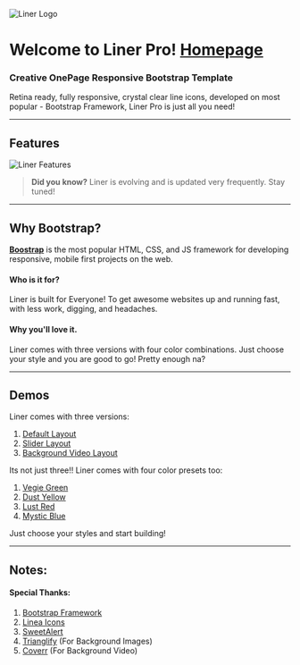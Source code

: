 ![Liner Logo](https://liner.faizansaiyed.ml/images/liner-logo.png "Liner Logo")

Welcome to Liner Pro! [Homepage](https://liner.faizansaiyed.ml)
===================
### Creative OnePage Responsive Bootstrap Template ###

Retina ready, fully responsive, crystal clear line icons, developed on most popular - Bootstrap Framework, Liner Pro is just all you need!

----------


Features
-------------

![Liner Features](https://liner.faizansaiyed.ml/images/liner-features.png "Liner Feataures")

> **Did you know?** Liner is evolving and is updated very frequently. Stay tuned!


----------


Why Bootstrap?
-------------------

**[Boostrap](https://getbootstrap.com/)** is the most popular HTML, CSS, and JS framework for developing responsive, mobile first projects on the web.

#### <i class="icon-refresh"></i> Who is it for?

Liner is built for Everyone! To get awesome websites up and running fast, with less work, digging, and headaches.

#### <i class="icon-refresh"></i> Why you'll love it.

Liner comes with three versions with four color combinations. Just choose your style and you are good to go! Pretty enough na?

----------


Demos
-------------

Liner comes with three versions:
 1. [Default Layout](https://www.faizansaiyed.ml/liner/demo/index.html)
 2. [Slider Layout](https://www.faizansaiyed.ml/liner/demo/index-slider.html)
 3. [Background Video Layout](https://www.faizansaiyed.ml/liner/demo/index-video.html)

Its not just three!! Liner comes with four color presets too:
 1. [Vegie Green](https://www.faizansaiyed.ml/liner/demo/index-green.html)
 2. [Dust Yellow](https://www.faizansaiyed.ml/liner/demo/index-yellow.html)
 3. [Lust Red](https://www.faizansaiyed.ml/liner/demo/index-red.html)
 4. [Mystic Blue](https://www.faizansaiyed.ml/liner/demo/index-blue.html)

Just choose your styles and start building!


----------


Notes:
--------------------
#### Special Thanks:
 1. [Bootstrap Framework](https://getbootstrap.com/)
 2. [Linea Icons](https://linea.io)
 3. [SweetAlert](https://sweetalert.js.org/)
 4. [Trianglify](https://qrohlf.com/trianglify-generator/) (For Background Images)
 5. [Coverr](https://coverr.co) (For Background Video)


